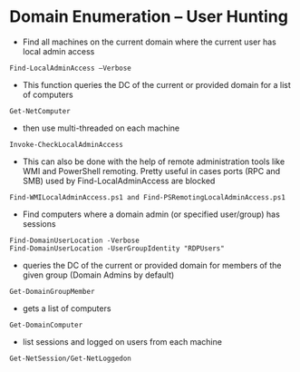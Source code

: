 # Domain Enumeration – User Hunting
- Find all machines on the current domain where the current user has local admin access
```
Find-LocalAdminAccess –Verbose
```
- This function queries the DC of the current or provided domain for a list of computers
```
Get-NetComputer
```
- then use multi-threaded on each machine
```
Invoke-CheckLocalAdminAccess 
```
- This can also be done with the help of remote administration tools like WMI and PowerShell remoting. Pretty useful in cases ports (RPC and SMB) used by Find-LocalAdminAccess are blocked
```
Find-WMILocalAdminAccess.ps1 and Find-PSRemotingLocalAdminAccess.ps1
```
- Find computers where a domain admin (or specified user/group) has sessions
```
Find-DomainUserLocation -Verbose
Find-DomainUserLocation -UserGroupIdentity "RDPUsers"
```
- queries the DC of the current or provided domain for members of the given group (Domain Admins by default)
```
Get-DomainGroupMember
```
- gets a list of computers
```
Get-DomainComputer
```
- list sessions and logged on users from each machine
```
Get-NetSession/Get-NetLoggedon
```
